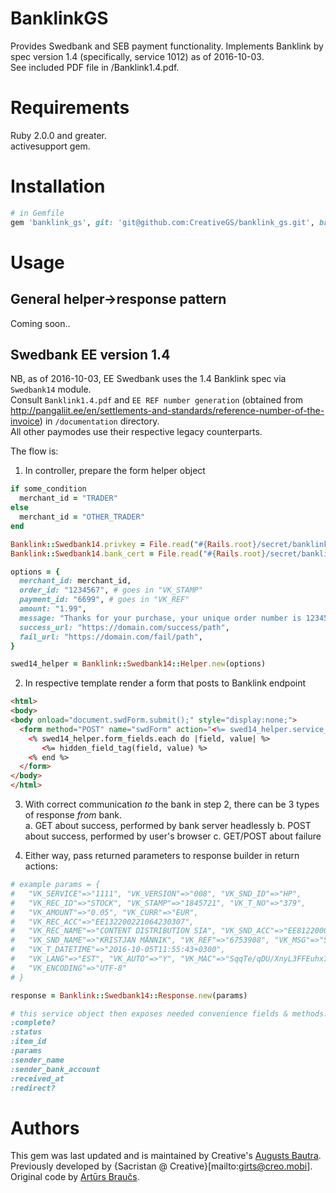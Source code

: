 # BanklinkGS
Provides Swedbank and SEB payment functionality.
Implements Banklink by spec version 1.4 (specifically, service 1012) as of 2016-10-03.  
See included PDF file in /Banklink1.4.pdf.  

# Requirements
Ruby 2.0.0 and greater.  
activesupport gem.  

# Installation

```ruby
# in Gemfile
gem 'banklink_gs', git: 'git@github.com:CreativeGS/banklink_gs.git', branch: 'master' # and bundle
```

# Usage
## General helper->response pattern
Coming soon..

## Swedbank EE version 1.4
NB, as of 2016-10-03, EE Swedbank uses the 1.4 Banklink spec via `Swedbank14` module.  
Consult `Banklink1.4.pdf` and `EE REF number generation` (obtained from http://pangaliit.ee/en/settlements-and-standards/reference-number-of-the-invoice) in `/documentation` directory.  
All other paymodes use their respective legacy counterparts.   

The flow is:  

1. In controller, prepare the form helper object
  ```rb
  if some_condition
    merchant_id = "TRADER"      
  else
    merchant_id = "OTHER_TRADER"  
  end

  Banklink::Swedbank14.privkey = File.read("#{Rails.root}/secret/banklink/swedbank/#{merchant_id}/privkey.pem")
  Banklink::Swedbank14.bank_cert = File.read("#{Rails.root}/secret/banklink/swedbank/#{merchant_id}/bank_cert.pem")

  options = {
    merchant_id: merchant_id,
    order_id: "1234567", # goes in "VK_STAMP"
    payment_id: "6699", # goes in "VK_REF"
    amount: "1.99",
    message: "Thanks for your purchase, your unique order number is 1234567",
    success_url: "https://domain.com/success/path",
    fail_url: "https://domain.com/fail/path",
  }

  swed14_helper = Banklink::Swedbank14::Helper.new(options)
  ```

2. In respective template render a form that posts to Banklink endpoint
  ```html
  <html>
  <body>
  <body onload="document.swdForm.submit();" style="display:none;">
    <form method="POST" name="swdForm" action="<%= swed14_helper.service_url %>">
      <% swed14_helper.form_fields.each do |field, value| %>
         <%= hidden_field_tag(field, value) %>
      <% end %>
    </form>
  </body>
  </html>
  ```

3. With correct communication *to* the bank in step 2, there can be 3 types of response *from* bank.  
  a. GET about success, performed by bank server headlessly
  b. POST about success, performed by user's browser
  c. GET/POST about failure

4. Either way, pass returned parameters to response builder in return actions:
  ```rb
  # example params = {
  #   "VK_SERVICE"=>"1111", "VK_VERSION"=>"008", "VK_SND_ID"=>"HP",
  #   "VK_REC_ID"=>"STOCK", "VK_STAMP"=>"1845721", "VK_T_NO"=>"379",
  #   "VK_AMOUNT"=>"0.05", "VK_CURR"=>"EUR",
  #   "VK_REC_ACC"=>"EE132200221064230307",
  #   "VK_REC_NAME"=>"CONTENT DISTRIBUTION SIA", "VK_SND_ACC"=>"EE812200001105126040",
  #   "VK_SND_NAME"=>"KRISTJAN MÄNNIK", "VK_REF"=>"6753908", "VK_MSG"=>"StockholmHealth.com 675390 - Helpdesk 0037120023472 or diet@stockholmhealth.com",
  #   "VK_T_DATETIME"=>"2016-10-05T11:55:43+0300",
  #   "VK_LANG"=>"EST", "VK_AUTO"=>"Y", "VK_MAC"=>"SqqTe/qDU/XnyL3FFEuhx7WZ36HOTmnUF4Px+bJUFW+Or6UHvEAPU/Y7rPanh67qjE+R3VJEpTg6MhyxGhz4+aqRonG1O6Qs7+kQbRp8xkervVJXGyHnzEqyMthPLKNtSQt7ojbm7Rybm8OsLaQm5hMl9xo8bEWZrTkyMGGmEJ4=",
  #   "VK_ENCODING"=>"UTF-8"
  # }

  response = Banklink::Swedbank14::Response.new(params)

  # this service object then exposes needed convenience fields & methods:
  :complete?
  :status
  :item_id
  :params
  :sender_name
  :sender_bank_account
  :received_at  
  :redirect?    
  ```

# Authors
This gem was last updated and is maintained by Creative's [Augusts Bautra](https://github.com/Epigene).  
Previously developed by {Sacristan @ Creative}[mailto:girts@creo.mobi].  
Original code by [Artūrs Braučs](github.com/artursbraucs/banklink).  
